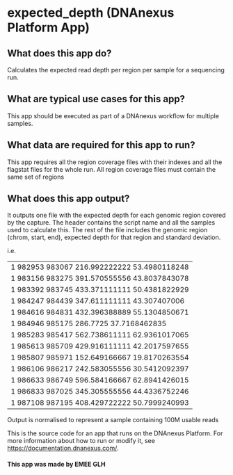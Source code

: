 <!-- dx-header -->
# expected_depth (DNAnexus Platform App)

## What does this app do?
Calculates the expected read depth per region per sample for a sequencing run.

## What are typical use cases for this app?
This app should be executed as part of a DNAnexus workflow for multiple samples.

## What data are required for this app to run?
This app requires all the region coverage files with their indexes and all the flagstat files for the whole run.
All region coverage files must contain the same set of regions

## What does this app output?
It outputs one file with the expected depth for each genomic region covered by the capture. The header contains the script name and all the samples used to calculate this. The rest of the file includes the genomic region (chrom, start, end), expected depth for that region and standard deviation. 

i.e. 

|                                                       | 
|-------------------------------------------------------| 
| 1       982953  983067  216.992222222   53.4980118248 | 
| 1       983156  983275  391.570555556   43.8037843078 | 
| 1       983392  983745  433.371111111   50.4381822929 | 
| 1       984247  984439  347.611111111   43.307407006  | 
| 1       984616  984831  432.396388889   55.1304850671 | 
| 1       984946  985175  286.7725        37.7168462835 | 
| 1       985283  985417  562.738611111   62.9361017065 | 
| 1       985613  985709  429.916111111   42.2017597655 | 
| 1       985807  985971  152.649166667   19.8170263554 | 
| 1       986106  986217  242.583055556   30.5412092397 | 
| 1       986633  986749  596.584166667   62.8941426015 | 
| 1       986833  987025  345.305555556   44.4336752246 | 
| 1       987108  987195  408.429722222   50.7999240993 | 

Output is normalised to represent a sample containing 100M usable reads

This is the source code for an app that runs on the DNAnexus Platform.
For more information about how to run or modify it, see
https://documentation.dnanexus.com/.

#### This app was made by EMEE GLH
